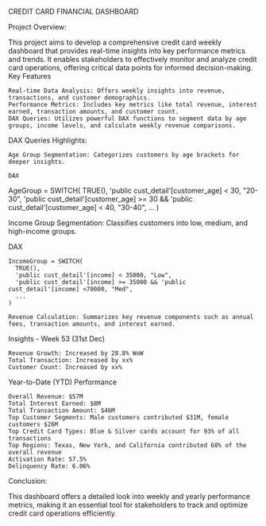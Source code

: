 CREDIT CARD FINANCIAL DASHBOARD

Project Overview:

This project aims to develop a comprehensive credit card weekly dashboard that provides real-time insights into key performance metrics and trends. 
It enables stakeholders to effectively monitor and analyze credit card operations, offering critical data points for informed decision-making.
Key Features

    Real-time Data Analysis: Offers weekly insights into revenue, transactions, and customer demographics.
    Performance Metrics: Includes key metrics like total revenue, interest earned, transaction amounts, and customer count.
    DAX Queries: Utilizes powerful DAX functions to segment data by age groups, income levels, and calculate weekly revenue comparisons.

DAX Queries Highlights:

    Age Group Segmentation: Categorizes customers by age brackets for deeper insights.

    DAX

AgeGroup = SWITCH(
  TRUE(),
  'public cust_detail'[customer_age] < 30, "20-30",
  'public cust_detail'[customer_age] >= 30 && 'public cust_detail'[customer_age] < 40, "30-40",
  ...
)

Income Group Segmentation: Classifies customers into low, medium, and high-income groups.

DAX

    IncomeGroup = SWITCH(
      TRUE(),
      'public cust_detail'[income] < 35000, "Low",
      'public cust_detail'[income] >= 35000 && 'public cust_detail'[income] <70000, "Med",
      ...
    )

    Revenue Calculation: Summarizes key revenue components such as annual fees, transaction amounts, and interest earned.

Insights - Week 53 (31st Dec)

    Revenue Growth: Increased by 28.8% WoW
    Total Transaction: Increased by xx%
    Customer Count: Increased by xx%

Year-to-Date (YTD) Performance

    Overall Revenue: $57M
    Total Interest Earned: $8M
    Total Transaction Amount: $46M
    Top Customer Segments: Male customers contributed $31M, female customers $26M
    Top Credit Card Types: Blue & Silver cards account for 93% of all transactions
    Top Regions: Texas, New York, and California contributed 68% of the overall revenue
    Activation Rate: 57.5%
    Delinquency Rate: 6.06%

Conclusion:

This dashboard offers a detailed look into weekly and yearly performance metrics, 
making it an essential tool for stakeholders to track and optimize credit card operations efficiently.
